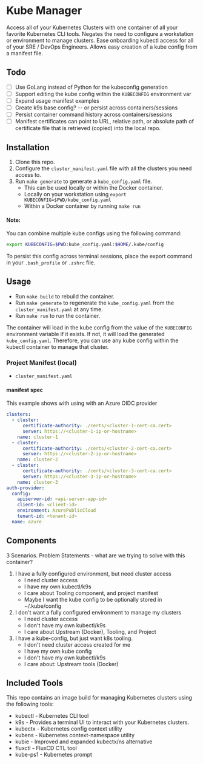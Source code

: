 # Kube Manager
Access all of your Kubernetes Clusters with one container of all your favorite Kubernetes CLI tools. Negates the need to configure a workstation or environment to manage clusters. Ease onboarding kubectl access for all of your SRE / DevOps Engineers.
Allows easy creation of a kube config from a manifest file.

Todo
----
- [ ] Use GoLang instead of Python for the kubeconfig generation
- [ ] Support editing the kube config within the `KUBECONFIG` environment var
- [ ] Expand usage manifest examples
- [ ] Create k9s base config? -- or persist across containers/sessions
- [ ] Persist container command history across containers/sessions
- [ ] Manifest certificates can point to URL, relative path, or absolute path of certificate file that is retrieved (copied) into the local repo.

Installation
------------

1. Clone this repo.
2. Configure the `cluster_manifest.yaml` file with all the clusters you need access to.
3. Run `make generate` to generate a `kube_config.yaml` file.
    - This can be used locally or within the Docker container.
    - Locally on your workstation using `export KUBECONFIG=$PWD/kube_config.yaml`
    - Within a Docker container by running `make run`

#### Note:
You can combine multiple kube configs using the following command:
```sh
export KUBECONFIG=$PWD:kube_config.yaml:$HOME/.kube/config
```

To persist this config across terminal sessions, place the export command in your `.bash_profile` or `.zshrc` file.

Usage
-----

* Run `make build` to rebuild the container.
* Run `make generate` to regenerate the `kube_config.yaml` from the `cluster_manifest.yaml` at any time.
* Run `make run` to run the container.

The container will load in the kube config from the value of the `KUBECONFIG` environment variable if it exists. If not, it will load the generated `kube_config.yaml`. Therefore, you can use any kube config within the kubectl container to manage that cluster.

### Project Manifest (local)
* `cluster_manifest.yaml`


#### manifest spec
This example shows with using with an Azure OIDC provider

```yaml
clusters:
  - cluster:
      certificate-authority: ./certs/<cluster-1-cert-ca.cert>
      server: https://<cluster-1-ip-or-hostname>
    name: cluster-1
  - cluster:
      certificate-authority: ./certs/<cluster-2-cert-ca.cert>
      server: https://<cluster-2-ip-or-hostname>
    name: cluster-2
  - cluster:
      certificate-authority: ./certs/<cluster-3-cert-ca.cert>
      server: https://<cluster-3-ip-or-hostname>
    name: cluster-3
auth-provider:
  config:
    apiserver-id: <api-server-app-id>
    client-id: <client-id>
    environment: AzurePublicCloud
    tenant-id: <tenant-id>
  name: azure
```

Components
----------
3 Scenarios.
Problem Statements - what are we trying to solve with this container?

1. I have a fully configured environment, but need cluster access
    - I need cluster access
    - I have my own kubectl/k9s
    - I care about Tooling component, and project manifest
    - Maybe I want the kube config to be optionally stored in ~/.kube/config
2. I don't want a fully configured environment to manage my clusters
    - I need cluster access
    - I don't have my own kubectl/k9s
    - I care about Upstream (Docker), Tooling, and Project
3. I have a kube-config, but just want k8s tooling.
    - I don't need cluster access created for me
    - I have my own kube config
    - I don't have my own kubectl/k9s
    - I care about: Upstream tools (Docker)

Included Tools
--------------

This repo contains an image build for managing Kubernetes clusters using the following tools:
* kubectl - Kubernetes CLI tool
* k9s - Provides a terminal UI to interact with your Kubernetes clusters.
* kubectx - Kubernetes config context utility
* kubens - Kubernetes context-namespace utility
* kubie - Improved and expanded kubectx/ns alternative
* fluxctl - FluxCD CTL tool
* kube-ps1 - Kubernetes prompt

